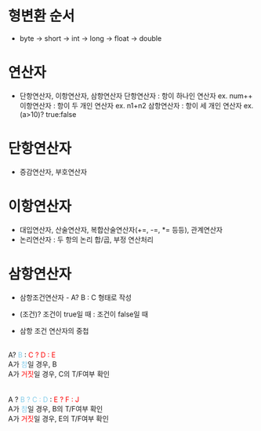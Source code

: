 # 형변환 순서
- byte -> short -> int -> long -> float -> double

# 연산자
- 단항연산자, 이항연산자, 삼항연산자
    단항연산자 : 항이 하나인 연산자     ex. num++
    이항연산자 : 항이 두 개인 연산자    ex. n1+n2
    삼항연산자 : 항이 세 개인 연산자    ex. (a>10)? true:false

# 단항연산자
- 증감연산자, 부호연산자

# 이항연산자
- 대입연산자, 산술연산자, 복합산술연산자(+=, -=, *= 등등), 관계연산자
- 논리연산자 : 두 항의 논리 합/곱, 부정 연산처리

# 삼항연산자
- 삼항조건연산자 - A? B : C 형태로 작성
- (조건)? 조건이 true일 때 : 조건이 false일 때

- 삼항 조건 연산자의 중첩
<br>
    A? <span style="color:skyblue">B</span> : <span style="color: red">C ? D : E</span>
<br>
    A가 <span style="color:skyblue">참</span>일 경우,   B <br>
    A가 <span style="color: red">거짓</span>일 경우, C의 T/F여부 확인 
<br><br><br>
    A ? <span style="color:skyblue">B ? C : D</span> : <span style="color: red">E ? F : J</span>
<br>
    A가 <span style="color:skyblue">참</span>일 경우,   B의 T/F여부 확인 <br>
    A가 <span style="color: red">거짓</span>일 경우, E의  T/F여부 확인
